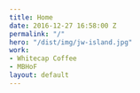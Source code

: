 ```yaml
---
title: Home
date: 2016-12-27 16:58:00 Z
permalink: "/"
hero: "/dist/img/jw-island.jpg"
work:
- Whitecap Coffee
- MBHoF
layout: default
---
```


